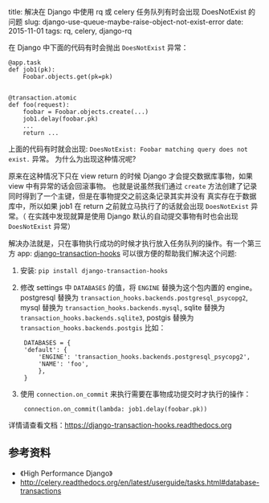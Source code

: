 title: 解决在 Django 中使用 rq 或 celery 任务队列有时会出现 DoesNotExist 的问题
slug: django-use-queue-maybe-raise-object-not-exist-error
date: 2015-11-01
tags: rq, celery, django-rq

在 Django 中下面的代码有时会抛出 `DoesNotExist` 异常：

    @app.task
    def job1(pk):
        Foobar.objects.get(pk=pk)


    @transaction.atomic
    def foo(request):
        foobar = Foobar.objects.create(...)
        job1.delay(foobar.pk)
        ...
        return ...

上面的代码有时就会出现: `DoesNotExist: Foobar matching query does not exist.` 异常。
为什么为出现这种情况呢?

原来在这种情况下只在 view return 的时候 Django 才会提交数据库事物，如果 view 中有异常的话会回滚事物。
也就是说虽然我们通过 `create` 方法创建了记录同时得到了一个主键，但是在事物提交之前这条记录其实并没有
真实存在于数据库中，所以如果 job1 在 return 之前就立马执行了的话就会出现 `DoesNotExist` 异常。（
在实践中发现就算是使用 Django 默认的自动提交事物有时也会出现 `DoesNotExist` 异常）

解决办法就是，只在事物执行成功的时候才执行放入任务队列的操作。有一个第三方 app: [django-transaction-hooks](https://github.com/carljm/django-transaction-hooks)
可以很方便的帮助我们解决这个问题:

1. 安装: `pip install django-transaction-hooks`
2. 修改 settings 中 `DATABASES` 的值，将  `ENGINE` 替换为这个包内置的 engine。
   postgresql 替换为 `transaction_hooks.backends.postgresql_psycopg2`,
   mysql 替换为 `transaction_hooks.backends.mysql`,
   sqlite 替换为 `transaction_hooks.backends.sqlite3`,
   postgis 替换为 `transaction_hooks.backends.postgis` 比如：
   
        DATABASES = {
        'default': {
            'ENGINE': 'transaction_hooks.backends.postgresql_psycopg2',
            'NAME': 'foo',
            },
        }
3. 使用 `connection.on_commit` 来执行需要在事物成功提交时才执行的操作：

        connection.on_commit(lambda: job1.delay(foobar.pk))

详情请查看文档：<https://django-transaction-hooks.readthedocs.org>


## 参考资料

* 《High Performance Django》
* <http://celery.readthedocs.org/en/latest/userguide/tasks.html#database-transactions>